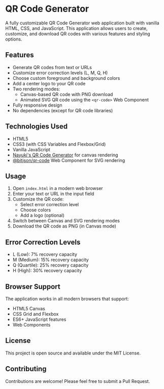 # QR Code Generator

A fully customizable QR Code Generator web application built with vanilla HTML, CSS, and JavaScript. This application allows users to create, customize, and download QR codes with various features and styling options.

## Features

- Generate QR codes from text or URLs
- Customize error correction levels (L, M, Q, H)
- Choose custom foreground and background colors
- Add a center logo to your QR code
- Two rendering modes:
  - Canvas-based QR code with PNG download
  - Animated SVG QR code using the `<qr-code>` Web Component
- Fully responsive design
- No dependencies (except for QR code libraries)

## Technologies Used

- HTML5
- CSS3 (with CSS Variables and Flexbox/Grid)
- Vanilla JavaScript
- [Nayuki's QR Code Generator](https://github.com/nayuki/QR-Code-generator) for canvas rendering
- [@bitjson/qr-code](https://github.com/bitjson/qr-code) Web Component for SVG rendering

## Usage

1. Open `index.html` in a modern web browser
2. Enter your text or URL in the input field
3. Customize the QR code:
   - Select error correction level
   - Choose colors
   - Add a logo (optional)
4. Switch between Canvas and SVG rendering modes
5. Download the QR code as PNG (in Canvas mode)

## Error Correction Levels

- L (Low): 7% recovery capacity
- M (Medium): 15% recovery capacity
- Q (Quartile): 25% recovery capacity
- H (High): 30% recovery capacity

## Browser Support

The application works in all modern browsers that support:
- HTML5 Canvas
- CSS Grid and Flexbox
- ES6+ JavaScript features
- Web Components

## License

This project is open source and available under the MIT License.

## Contributing

Contributions are welcome! Please feel free to submit a Pull Request. 